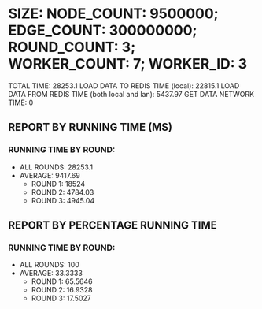 
# SIZE: NODE_COUNT: 9500000; EDGE_COUNT: 300000000; ROUND_COUNT: 3; WORKER_COUNT: 7; WORKER_ID: 3
 TOTAL TIME: 28253.1
 LOAD DATA TO REDIS TIME (local): 22815.1
 LOAD DATA FROM REDIS TIME (both local and lan): 5437.97
 GET DATA NETWORK TIME: 0

## REPORT BY RUNNING TIME (MS)

 ### RUNNING TIME BY ROUND:

  + ALL ROUNDS: 28253.1
  + AVERAGE: 9417.69
     + ROUND 1: 18524
     + ROUND 2: 4784.03
     + ROUND 3: 4945.04

## REPORT BY PERCENTAGE RUNNING TIME

 ### RUNNING TIME BY ROUND:

  + ALL ROUNDS: 100
  + AVERAGE: 33.3333
     + ROUND 1: 65.5646
     + ROUND 2: 16.9328
     + ROUND 3: 17.5027

